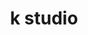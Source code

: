 ---
layout: card
category: [maker, physical]
image: /img/makers/kstudio.png
title: k studio
homepage: https://www.kstudiohome.com/
---